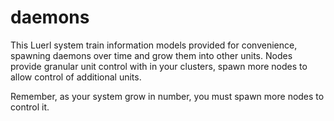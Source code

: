 # daemons
This Luerl system train information models provided for convenience, spawning daemons over time and grow them into other units. Nodes provide granular unit control with in your clusters, spawn more nodes to allow control of additional units.

Remember, as your system grow in number, you must spawn more nodes to control it.
